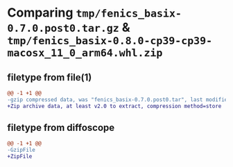 # Comparing `tmp/fenics_basix-0.7.0.post0.tar.gz` & `tmp/fenics_basix-0.8.0-cp39-cp39-macosx_11_0_arm64.whl.zip`

## filetype from file(1)

```diff
@@ -1 +1 @@
-gzip compressed data, was "fenics_basix-0.7.0.post0.tar", last modified: Wed Nov  9 12:37:21 2022, max compression
+Zip archive data, at least v2.0 to extract, compression method=store
```

## filetype from diffoscope

```diff
@@ -1 +1 @@
-GzipFile
+ZipFile
```

